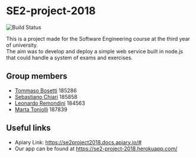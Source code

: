 # SE2-project-2018
![Build Status](https://travis-ci.com/sebastianochiari/SE2-project-2018.svg?branch=master)

This is a project made for the Software Engineering course at the third year of university. <br />
The aim was to develop and deploy a simple web service built in node.js that could handle a system of exams and exercises. <br />


## Group members

* [Tommaso Bosetti](https://github.com/tommasobosetti) 185286
* [Sebastiano Chiari](https://github.com/sebastianochiari) 185858
* [Leonardo Remondini](https://github.com/leonardoremondini) 184563
* [Marta Toniolli](https://github.com/toniollimarta) 187839

## Useful links

* Apiary Link: https://se2project2018.docs.apiary.io/#
* Our app can be found at https://se2-project-2018.herokuapp.com/
